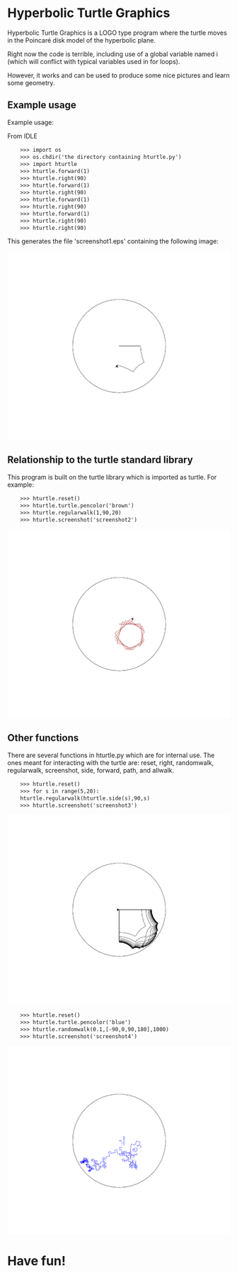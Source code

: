 # Hyperbolic Turtle Graphics

Hyperbolic Turtle Graphics is a LOGO type program where the turtle moves in the Poincaré disk model of the hyperbolic plane.

Right now the code is terrible, including use of a global variable named i (which will conflict with typical variables used in for loops).   

However, it works and can be used to produce some nice pictures and learn some geometry.

## Example usage

 Example usage:

 From IDLE

        >>> import os
        >>> os.chdir('the directory containing hturtle.py')
        >>> import hturtle
        >>> hturtle.forward(1)
        >>> hturtle.right(90)
        >>> hturtle.forward(1)
        >>> hturtle.right(90)
        >>> hturtle.forward(1)
        >>> hturtle.right(90)
        >>> hturtle.forward(1)
        >>> hturtle.right(90)
        >>> hturtle.right(90)


 This generates the file 'screenshot1.eps' containing the following image:

 ![screenshot1.svg](/screenshot1.svg)

## Relationship to the turtle standard library

 This program is built on the turtle library which is imported as turtle.  For example:

        >>> hturtle.reset()
        >>> hturtle.turtle.pencolor('brown')
        >>> hturtle.regularwalk(1,90,20)
        >>> hturtle.screenshot('screenshot2')

 ![screenshot2.svg](/screenshot2.svg)

## Other functions

 There are several functions in hturtle.py which are for internal use.  The ones meant for interacting with the turtle are: reset, right, randomwalk, regularwalk, screenshot, side, forward, path, and allwalk.

        >>> hturtle.reset()
        >>> for s in range(5,20):
		hturtle.regularwalk(hturtle.side(s),90,s)
        >>> hturtle.screenshot('screenshot3')

 ![screenshot3.svg](/screenshot3.svg)


        >>> hturtle.reset()
        >>> hturtle.turtle.pencolor('blue')
        >>> hturtle.randomwalk(0.1,[-90,0,90,180],1000)
        >>> hturtle.screenshot('screenshot4')

 ![screenshot4.svg](/screenshot4.svg)

# Have fun!


